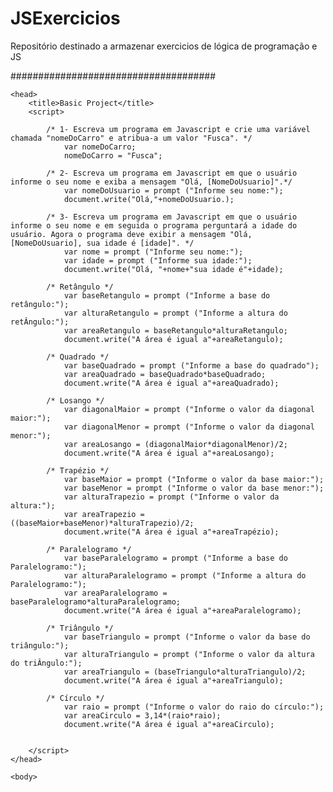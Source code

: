 # JSExercicios
Repositório destinado a armazenar exercicios de lógica de programação e JS

#####################################

<html>

	<head>
		<title>Basic Project</title>
		<script>

            /* 1- Escreva um programa em Javascript e crie uma variável chamada "nomeDoCarro" e atribua-a um valor "Fusca". */
                var nomeDoCarro;
                nomeDoCarro = "Fusca";

            /* 2- Escreva um programa em Javascript em que o usuário informe o seu nome e exiba a mensagem "Olá, [NomeDoUsuario]".*/
                var nomeDoUsuario = prompt ("Informe seu nome:");
                document.write("Olá,"+nomeDoUsuario.);

            /* 3- Escreva um programa em Javascript em que o usuário informe o seu nome e em seguida o programa perguntará a idade do usuário. Agora o programa deve exibir a mensagem "Olá, [NomeDoUsuario], sua idade é [idade]". */
                var nome = prompt ("Informe seu nome:");
                var idade = prompt ("Informe sua idade:");
                document.write("Olá, "+nome+"sua idade é"+idade);

            /* Retângulo */
                var baseRetangulo = prompt ("Informe a base do retângulo:");
                var alturaRetangulo = prompt ("Informe a altura do retÂngulo:");
                var areaRetangulo = baseRetangulo*alturaRetangulo;
                document.write("A área é igual a"+areaRetangulo);

            /* Quadrado */
                var baseQuadrado = prompt ("Informe a base do quadrado");
                var areaQuadrado = baseQuadrado*baseQuadrado;
                document.write("A área é igual a"+areaQuadrado);

            /* Losango */
                var diagonalMaior = prompt ("Informe o valor da diagonal maior:");
                var diagonalMenor = prompt ("Informe o valor da diagonal menor:");
                var areaLosango = (diagonalMaior*diagonalMenor)/2;
                document.write("A área é igual a"+areaLosango);

            /* Trapézio */
                var baseMaior = prompt ("Informe o valor da base maior:");
                var baseMenor = prompt ("Informe o valor da base menor:");
                var alturaTrapezio = prompt ("Informe o valor da altura:");
                var areaTrapezio = ((baseMaior+baseMenor)*alturaTrapezio)/2;
                document.write("A área é igual a"+areaTrapézio);

            /* Paralelogramo */
                var baseParalelogramo = prompt ("Informe a base do Paralelogramo:");
                var alturaParalelogramo = prompt ("Informe a altura do Paralelogramo:");
                var areaParalelogramo = baseParalelogramo*alturaParalelogramo;
                document.write("A área é igual a"+areaParalelogramo);

            /* Triângulo */
                var baseTriangulo = prompt ("Informe o valor da base do triângulo:");
                var alturaTriangulo = prompt ("Informe o valor da altura do triÂngulo:");
                var areaTriangulo = (baseTriangulo*alturaTriangulo)/2;
                document.write("A área é igual a"+areaTriangulo);

            /* Círculo */
                var raio = prompt ("Informe o valor do raio do círculo:");
                var areaCirculo = 3,14*(raio*raio);
                document.write("A área é igual a"+areaCirculo);


		</script>
	</head>

	<body>
